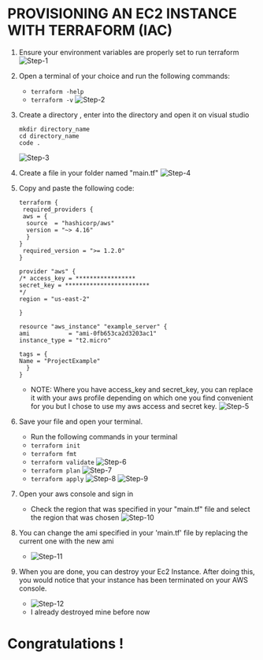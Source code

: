 # PROVISIONING AN EC2 INSTANCE WITH TERRAFORM (IAC)

1. Ensure your environment variables are properly set to run terraform
    ![Step-1](./images/Step-1.PNG)
2. Open a terminal of your choice and run the following commands:
    - `terraform -help`
    - `terraform -v`
    ![Step-2](./images/Step-2.PNG)
3. Create a directory , enter into the directory and open it on visual studio 
    
    ```
    mkdir directory_name
    cd directory_name
    code .
    ```
    ![Step-3](./images/Step-3.PNG)

4. Create a file in your folder named "main.tf"
    ![Step-4](./images/Step-4.PNG)

5. Copy and paste the following code:
    ```
    terraform {
     required_providers {
     aws = {
      source  = "hashicorp/aws"
      version = "~> 4.16"
      }
    }
     required_version = ">= 1.2.0"
    }

    provider "aws" {
    /* access_key = *****************
    secret_key = ************************
    */
    region = "us-east-2"

    }

    resource "aws_instance" "example_server" {
    ami           = "ami-0fb653ca2d3203ac1"
    instance_type = "t2.micro"

    tags = {
    Name = "ProjectExample"
      }
    }
    ```
    - NOTE: Where you have access_key and secret_key, you can replace it with your aws profile depending on which one you find convenient for you but I chose to use my aws access and secret key.
    ![Step-5](./images/Step-5.PNG)

6. Save your file and open your terminal.
    - Run the following commands in your terminal
    - `terraform init`
    - `terraform fmt`
    - `terraform validate`
    ![Step-6](./images/Step-6.PNG)
    - `terraform plan`
    ![Step-7](./images/Step-7.PNG)
    - `terraform apply` 
    ![Step-8](./images/Step-8.PNG)
    ![Step-9](./images/Step-9.PNG)
7. Open your aws console and sign in
    - Check the region that was specified in your "main.tf" file and select the region that was chosen
    ![Step-10](./images/Step-10.PNG)
8. You can change the ami specified in your 'main.tf' file by replacing the current one with the new ami
    - ![Step-11](./images/Step-11.PNG)
9. When you are done, you can destroy your Ec2 Instance. After doing this, you would notice that your instance has been terminated on your AWS console.
    - ![Step-12](./images/Step-12.PNG)
    - I already destroyed mine before now
# Congratulations !